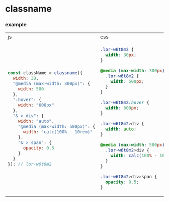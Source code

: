 # classname

### example

<table>

<tr>
<td>

<img width=322/>
js

</td>
<td>

<img width=322/>
css

</td>
</tr>

<tr>
<td>

```javascript
const className = classname({
  width: 30,
  "@media (max-width: 300px)": {
    width: 500
  },
  ":hover": {
    width: "600px"
  },
  "& > div": {
    width: "auto",
    "@media (max-width: 500px)": {
      width: "calc(100% - 10rem)"
    },
    "& > span": {
      opacity: 0.5
    }
  }
}); // lor-w6t8m2
```

</td>

<td>

```css
.lor-w6t8m2 {
  width: 30px;
}

@media (max-width: 300px) {
  .lor-w6t8m2 {
    width: 500px;
  }
}

.lor-w6t8m2:hover {
  width: 600px;
}

.lor-w6t8m2>div {
  width: auto;
}

@media (max-width: 500px) {
  .lor-w6t8m2>div {
    width: calc(100% - 10rem);
  }
}

.lor-w6t8m2>div>span {
  opacity: 0.5;
}
```

</td>
</tr>


</table>

